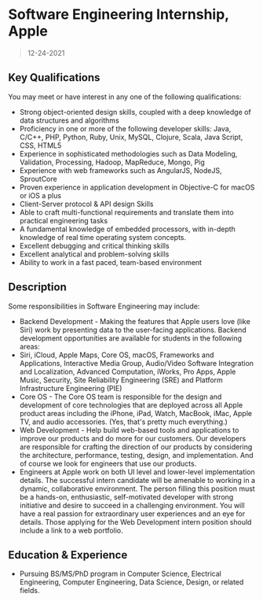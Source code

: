# Software Engineering Internship, Apple

> 12-24-2021

## Key Qualifications

You may meet or have interest in any one of the following qualifications:

- Strong object-oriented design skills, coupled with a deep knowledge of data structures and algorithms
- Proficiency in one or more of the following developer skills: Java, C/C++, PHP, Python, Ruby, Unix, MySQL, Clojure, Scala, Java Script, CSS, HTML5
- Experience in sophisticated methodologies such as Data Modeling, Validation, Processing, Hadoop, MapReduce, Mongo, Pig
- Experience with web frameworks such as AngularJS, NodeJS, SproutCore
- Proven experience in application development in Objective-C for macOS or iOS a plus
- Client-Server protocol & API design Skills
- Able to craft multi-functional requirements and translate them into practical engineering tasks
- A fundamental knowledge of embedded processors, with in-depth knowledge of real time operating system concepts.
- Excellent debugging and critical thinking skills
- Excellent analytical and problem-solving skills
- Ability to work in a fast paced, team-based environment

## Description

Some responsibilities in Software Engineering may include:

- Backend Development - Making the features that Apple users love (like Siri) work by presenting data to the user-facing applications. Backend development opportunities are available for students in the following areas: 
- Siri, iCloud, Apple Maps, Core OS, macOS, Frameworks and Applications, Interactive Media Group, Audio/Video Software Integration and Localization, Advanced Computation, iWorks, Pro Apps, Apple Music, Security, Site Reliability Engineering (SRE) and Platform Infrastructure Engineering (PIE)
- Core OS - The Core OS team is responsible for the design and development of core technologies that are deployed across all Apple product areas including the iPhone, iPad, Watch, MacBook, iMac, Apple TV, and audio accessories. (Yes, that's pretty much everything.)
- Web Development - Help build web-based tools and applications to improve our products and do more for our customers. Our developers are responsible for crafting the direction of our products by considering the architecture, performance, testing, design, and implementation. And of course we look for engineers that use our products. 
- Engineers at Apple work on both UI level and lower-level implementation details. The successful intern candidate will be amenable to working in a dynamic, collaborative environment. The person filling this position must be a hands-on, enthusiastic, self-motivated developer with strong initiative and desire to succeed in a challenging environment. You will have a real passion for extraordinary user experiences and an eye for details. Those applying for the Web Development intern position should include a link to a web portfolio.

## Education & Experience

- Pursuing BS/MS/PhD program in Computer Science, Electrical Engineering, Computer Engineering, Data Science, Design, or related fields.
